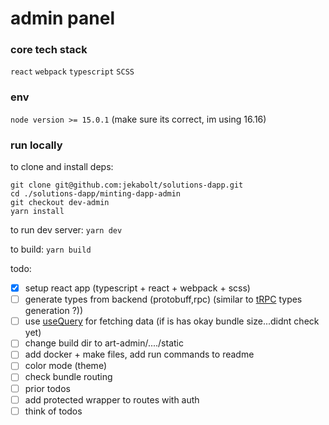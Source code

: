 # <minting-dapp> admin panel

### core tech stack
`react`
`webpack`
`typescript`
`SCSS`

### env
`node version >= 15.0.1` (make sure its correct, im using 16.16)

### run locally
to clone and install deps:
```
git clone git@github.com:jekabolt/solutions-dapp.git
cd ./solutions-dapp/minting-dapp-admin
git checkout dev-admin
yarn install
```
to run dev server:
`yarn dev`

to build:
`yarn build`

todo:
- [x] setup react app (typescript + react + webpack + scss)
- [ ] generate types from backend (protobuff,rpc) (similar to [tRPC](https://trpc.io/docs/) types generation ?))
- [ ] use [useQuery](https://tanstack.com/query/v4/docs/reference/useQuery?from=reactQueryV3&original=https://react-query-v3.tanstack.com/reference/useQuery) for fetching data (if is has okay bundle size...didnt check yet)
- [ ] change build dir to art-admin/..../static
- [ ] add docker + make files, add run commands to readme
- [ ] color mode (theme)
- [ ] check bundle routing
- [ ] prior todos
- [ ] add protected wrapper to routes with auth
- [ ] think of todos
